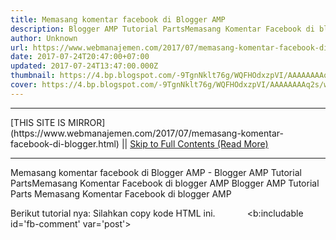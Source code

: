 ```yaml
---
title: Memasang komentar facebook di Blogger AMP
description: Blogger AMP Tutorial PartsMemasang Komentar Facebook di blogger AMP
author: Unknown
url: https://www.webmanajemen.com/2017/07/memasang-komentar-facebook-di-blogger.html
date: 2017-07-24T20:47:00+07:00
updated: 2017-07-24T13:47:00.000Z
thumbnail: https://4.bp.blogspot.com/-9TgnNklt76g/WQFHOdxzpVI/AAAAAAAAq2s/wsRqKdRdwWg3gjEz1sC8512SVBmRNVwxwCLcB/s1600/Screenshot_8.png
cover: https://4.bp.blogspot.com/-9TgnNklt76g/WQFHOdxzpVI/AAAAAAAAq2s/wsRqKdRdwWg3gjEz1sC8512SVBmRNVwxwCLcB/s1600/Screenshot_8.png
---
```


<hr/> [THIS SITE IS MIRROR](https://www.webmanajemen.com/2017/07/memasang-komentar-facebook-di-blogger.html) || <a href="https://www.webmanajemen.com/2017/07/memasang-komentar-facebook-di-blogger.html" rel="follow" class="button" id="read-more">Skip to Full Contents (Read More)</a> <hr/> Memasang komentar facebook di Blogger AMP - Blogger AMP Tutorial PartsMemasang Komentar Facebook di blogger AMP Blogger AMP Tutorial Parts
Memasang Komentar Facebook di blogger AMP



Berikut tutorial nya:
Silahkan copy kode HTML ini.
            <b:includable id='fb-comment' var='post'>
<div class='fb-comments <hr/> [THIS SITE IS MIRROR](https://www.webmanajemen.com/2017/07/memasang-komentar-facebook-di-blogger.html) || <a href="https://www.webmanajemen.com/2017/07/memasang-komentar-facebook-di-blogger.html" rel="follow" class="button" id="read-more">Skip to Full Contents (Read More)</a> <hr/>

<script>
    if (location.host.includes('dimaslanjaka12')) {
      location.replace('https://www.webmanajemen.com/2017/07/memasang-komentar-facebook-di-blogger.html');
    }
  </script>